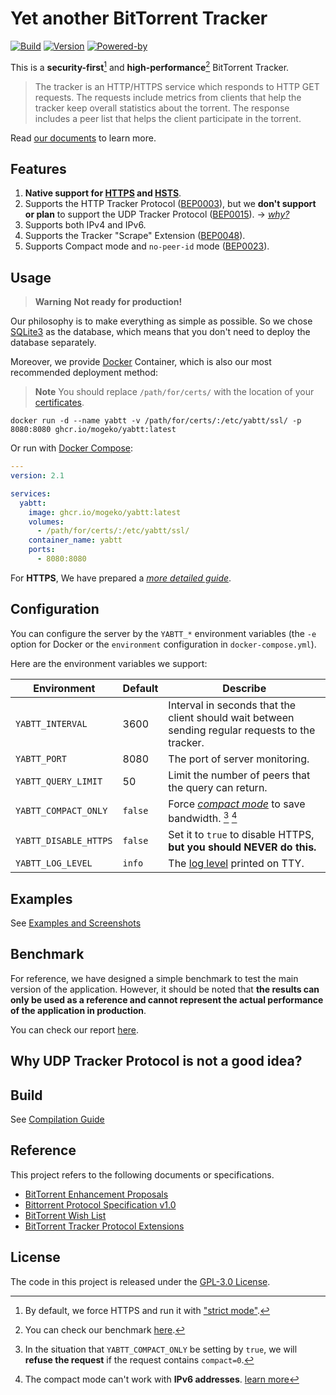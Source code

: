 # Yet another BitTorrent Tracker

[![Build](https://github.com/mogeko/yabtt/actions/workflows/build.yml/badge.svg)](https://github.com/mogeko/yabtt/actions/workflows/build.yml)
[![Version](https://img.shields.io/github/v/tag/mogeko/yabtt?label=Version&logo=docker)](https://github.com/mogeko/yabtt/pkgs/container/yabtt)
[![Powered-by](https://img.shields.io/badge/Powered%20by-Elixir-%234B275F)](https://elixir-lang.org)

This is a **security-first**[^1] and **high-performance**[^2] BitTorrent Tracker.

> The tracker is an HTTP/HTTPS service which responds to HTTP GET requests. The requests include metrics from clients that help the tracker keep overall statistics about the torrent. The response includes a peer list that helps the client participate in the torrent.

Read [our documents](http://mogeko.github.io/yabtt) to learn more.

## Features

1. **Native support for [HTTPS](https://en.wikipedia.org/wiki/HTTPS) and [HSTS](https://www.rfc-editor.org/rfc/rfc6797)**.
2. Supports the HTTP Tracker Protocol ([BEP0003](http://bittorrent.org/beps/bep_0003.html)), but we **don't support or plan** to support the UDP Tracker Protocol ([BEP0015](http://bittorrent.org/beps/bep_0015.html)). -> [_why?_](#why-udp-tracker-protocol-is-not-a-good-idea)
3. Supports both IPv4 and IPv6.
4. Supports the Tracker "Scrape" Extension ([BEP0048](http://bittorrent.org/beps/bep_0048.html)).
5. Supports Compact mode and `no-peer-id` mode ([BEP0023](http://bittorrent.org/beps/bep_0023.html)).

## Usage

> **Warning** **Not ready for production!**

Our philosophy is to make everything as simple as possible. So we chose [SQLite3](https://www.sqlite.org) as the database, which means that you don't need to deploy the database separately.

Moreover, we provide [Docker](https://www.docker.com/resources/what-container) Container, which is also our most recommended deployment method:

> **Note** You should replace `/path/for/certs/` with the location of your [certificates](./guides/setup-https.md#set-up-https).

```shell
docker run -d --name yabtt -v /path/for/certs/:/etc/yabtt/ssl/ -p 8080:8080 ghcr.io/mogeko/yabtt:latest
```

Or run with [Docker Compose](https://docs.docker.com/compose):

```yml
---
version: 2.1

services:
  yabtt:
    image: ghcr.io/mogeko/yabtt:latest
    volumes:
      - /path/for/certs/:/etc/yabtt/ssl/
    container_name: yabtt
    ports:
      - 8080:8080
```

For **HTTPS**, We have prepared a [_more detailed guide_](./guides/setup-https.md).

## Configuration

You can configure the server by the `YABTT_*` environment variables (the `-e` option for Docker or the `environment` configuration in `docker-compose.yml`).

Here are the environment variables we support:

| Environment           | Default | Describe                                                                                                 |
| --------------------- | ------- | -------------------------------------------------------------------------------------------------------- |
| `YABTT_INTERVAL`      | 3600    | Interval in seconds that the client should wait between sending regular requests to the tracker.         |
| `YABTT_PORT`          | 8080    | The port of server monitoring.                                                                           |
| `YABTT_QUERY_LIMIT`   | 50      | Limit the number of peers that the query can return.                                                     |
| `YABTT_COMPACT_ONLY`  | `false` | Force [_compact mode_](https://wiki.theory.org/BitTorrentTrackerExtensions) to save bandwidth. [^3] [^4] |
| `YABTT_DISABLE_HTTPS` | `false` | Set it to `true` to disable HTTPS, **but you should NEVER do this.**                                     |
| `YABTT_LOG_LEVEL`     | `info`  | The [log level](https://hexdocs.pm/logger/Logger.html#module-levels) printed on TTY.                     |

## Examples

See [Examples and Screenshots](http://mogeko.github.io/yabtt/examples-and-screenshots.html)

## Benchmark

For reference, we have designed a simple benchmark to test the main version of the application. However, it should be noted that **the results can only be used as a reference and cannot represent the actual performance of the application in production**.

You can check our report [here](https://github.com/mogeko/yabtt/tree/master/benchmark).

## Why UDP Tracker Protocol is not a good idea?

## Build

See [Compilation Guide](./guides/compilation-guide.md)

## Reference

This project refers to the following documents or specifications.

- [BitTorrent Enhancement Proposals](http://bittorrent.org/beps/bep_0000.html)
- [Bittorrent Protocol Specification v1.0](https://wiki.theory.org/BitTorrentSpecification)
- [BitTorrent Wish List](https://wiki.theory.org/BitTorrentWishList)
- [BitTorrent Tracker Protocol Extensions](https://wiki.theory.org/BitTorrentTrackerExtensions)

## License

The code in this project is released under the [GPL-3.0 License](./LICENSE).

<!-- Comments -->

[^1]: By default, we force HTTPS and run it with ["strict mode"](https://www.rfc-editor.org/rfc/rfc6797).
[^2]: You can check our benchmark [here](https://github.com/mogeko/yabtt/tree/master/benchmark).
[^3]: In the situation that `YABTT_COMPACT_ONLY` be setting by `true`, we will **refuse the request** if the request contains `compact=0`.
[^4]: The compact mode can't work with **IPv6 addresses**. [learn more](https://mogeko.github.io/yabtt/YaBTT.Query.Peers.html#query/2-mode)
